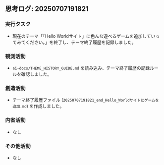 ## 思考ログ: 20250707191821

### 実行タスク
- 現在のテーマ「「Hello Worldサイト」に色んな遊べるゲームを追加していってみてください。」を終了し、テーマ終了履歴を記録しました。

### 観測活動
- `ai-docs/THEME_HISTORY_GUIDE.md` を読み込み、テーマ終了履歴の記録ルールを確認しました。

### 創造活動
- テーマ終了履歴ファイル (`20250707191821_end_Hello_Worldサイトにゲームを追加.md`) を作成しました。

### 内省活動
- なし

### その他活動
- なし